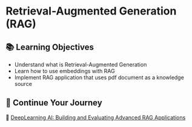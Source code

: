 # Retrieval-Augmented Generation (RAG)

## 📚 Learning Objectives
- Understand what is Retrieval-Augmented Generation
- Learn how to use embeddings with RAG
- Implement RAG application that uses pdf document as a knowledge source

## 🧠 Continue Your Journey
🔗 [DeepLearning AI: Building and Evaluating Advanced RAG Applications](https://www.deeplearning.ai/short-courses/building-evaluating-advanced-rag/)  